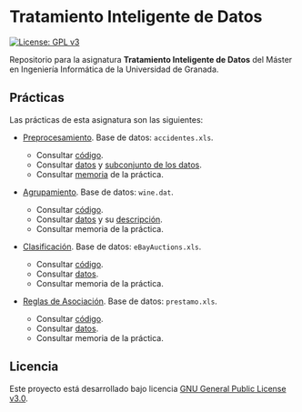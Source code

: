 # Tratamiento Inteligente de Datos

[![License: GPL v3](https://img.shields.io/badge/License-GPL%20v3-blue.svg)](https://www.gnu.org/licenses/gpl-3.0)

Repositorio para la asignatura **Tratamiento Inteligente de Datos** del Máster en Ingeniería Informática de la Universidad de Granada.

## Prácticas

Las prácticas de esta asignatura son las siguientes:

- [Preprocesamiento](https://github.com/Carlossamu7/TID_MUII_UGR/milestone/1). Base de datos: `accidentes.xls`.
    - Consultar [código](https://github.com/Carlossamu7/TID_MUII_UGR/blob/main/Preprocesamiento/preprocesamiento.py).
    - Consultar [datos](https://github.com/Carlossamu7/TID_MUII_UGR/blob/main/Preprocesamiento/accidentes.xls) y [subconjunto de los datos](https://github.com/Carlossamu7/TID_MUII_UGR/blob/main/Preprocesamiento/accidentes_mini.xls).
    - Consultar [memoria](https://github.com/Carlossamu7/TID_MUII_UGR/blob/main/Preprocesamiento/TID_MUII_Preprocesamiento.pdf) de la práctica.

- [Agrupamiento](https://github.com/Carlossamu7/TID_MUII_UGR/milestone/2). Base de datos: `wine.dat`.
    - Consultar [código](https://github.com/Carlossamu7/TID_MUII_UGR/blob/main/Agrupamiento/agrupamiento.py).
    - Consultar [datos](https://github.com/Carlossamu7/TID_MUII_UGR/blob/main/Agrupamiento/wine.data) y su [descripción](https://github.com/Carlossamu7/TID_MUII_UGR/blob/main/Agrupamiento/wine_names.txt).
    - Consultar memoria de la práctica.

- [Clasificación](https://github.com/Carlossamu7/TID_MUII_UGR/milestone/3). Base de datos: `eBayAuctions.xls`.
    - Consultar [código](https://github.com/Carlossamu7/TID_MUII_UGR/blob/main/Clasificaci%C3%B3n/clasificacion.py).
    - Consultar [datos](https://github.com/Carlossamu7/TID_MUII_UGR/blob/main/Clasificaci%C3%B3n/eBayAuctions.xls).
    - Consultar memoria de la práctica.

- [Reglas de Asociación](https://github.com/Carlossamu7/TID_MUII_UGR/milestone/4). Base de datos: `prestamo.xls`.
    - Consultar [código](https://github.com/Carlossamu7/TID_MUII_UGR/tree/main/ReglasAsociacion/reglas_asociacion.py).
    - Consultar [datos](https://github.com/Carlossamu7/TID_MUII_UGR/tree/main/ReglasAsociacion/prestamo.xls).
    - Consultar memoria de la práctica.

## Licencia

Este proyecto está desarrollado bajo licencia [GNU General Public License v3.0](https://es.wikipedia.org/wiki/GNU_General_Public_License).
